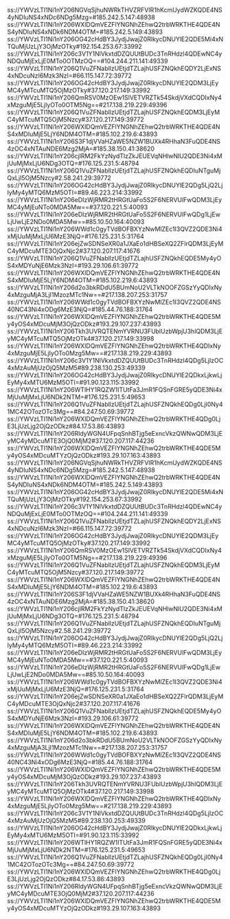 ss://YWVzLTI1Ni1nY206NGVqSjhuNWRkTHVZRFVIR1hKcmUydWZKQDE4NS4yNDIuNS4xNDc6NDg5Mzg=#185.242.5.147:48938
ss://YWVzLTI1Ni1nY206WXlDQmVEZFlYNGNhZEhwQ2trbWRKTHE4QDE4NS4yNDIuNS4xNDk6NDM4OTM=#185.242.5.149:43893
ss://YWVzLTI1Ni1nY206OG42cHdBY3JydjJwajZ0RlkycDNUYlE2QDE5Mi4xNTQuMjUzLjY3OjMzOTky#192.154.253.67:33992
ss://YWVzLTI1Ni1nY206c3V1Y1NlVkxtdDZQUUtBUDc3TnRHdzl4QDEwNC4yNDQuMjExLjE0MTo0OTMzOQ==#104.244.211.141:49339
ss://YWVzLTI1Ni1nY206Q1VuZFNabllzUEtjdTZLajhUSFZNQkhEQDY2LjExNS4xNDcuNzI6Mzk3NzI=#66.115.147.72:39772
ss://YWVzLTI1Ni1nY206OG42cHdBY3JydjJwajZ0RlkycDNUYlE2QDM3LjEyMC4yMTcuMTQ5OjMzOTky#37.120.217.149:33992
ss://YWVzLTI1Ni1nY206QmRSV0MzOEw1SlVETVRZTk54SkdjVXdCQDIxNy4xMzguMjE5LjIyOTo0OTM5Ng==#217.138.219.229:49396
ss://YWVzLTI1Ni1nY206Q1VuZFNabllzUEtjdTZLajhUSFZNQkhEQDM3LjEyMC4yMTcuMTQ5OjM5Nzcy#37.120.217.149:39772
ss://YWVzLTI1Ni1nY206WXlDQmVEZFlYNGNhZEhwQ2trbWRKTHE4QDE4NS4xMDIuMjE5LjY6NDM4OTM=#185.102.219.6:43893
ss://YWVzLTI1Ni1nY206S3F1djVVaHZaWE5NZW1BUXk4RHhaN3FuQDE4NS4zOC4xNTAuNDE6Mzg2MjA=#185.38.150.41:38620
ss://YWVzLTI1Ni1nY206cjlRM2FkYzNydTlzZkJEUEVqNHlwNlU2QDE3Ni4xMjUuMjMxLjU6NDg3OTQ=#176.125.231.5:48794
ss://YWVzLTI1Ni1nY206Q1VuZFNabllzUEtjdTZLajhUSFZNQkhEQDIuNTguMjQxLjI5OjM5Nzcy#2.58.241.29:39772
ss://YWVzLTI1Ni1nY206OG42cHdBY3JydjJwajZ0RlkycDNUYlE2QDg5LjQ2LjIyMy4yMTQ6MzM5OTI=#89.46.223.214:33992
ss://YWVzLTI1Ni1nY206eDIzWjRMR2tHRGtUaFo5S2F6NERVUlFwQDM3LjEyMC4yMjEuNTo0MDA5Mw==#37.120.221.5:40093
ss://YWVzLTI1Ni1nY206eDIzWjRMR2tHRGtUaFo5S2F6NERVUlFwQDg1LjEwLjUwLjE2NDo0MDA5Mw==#85.10.50.164:40093
ss://YWVzLTI1Ni1nY206WWd1c0gyTVdBOFBXYzNwMlZEc1I3QVZ2QDE3Ni4xMjUuMjMxLjU6MzE3NjQ=#176.125.231.5:31764
ss://YWVzLTI1Ni1nY206ejZwSDNSeXR0a1JXaEo1dHBSeXQ2ZFlrQDM3LjEyMC4yMDcuMTE3OjQxNjc2#37.120.207.117:41676
ss://YWVzLTI1Ni1nY206Q1VuZFNabllzUEtjdTZLajhUSFZNQkhEQDE5My4yOS4xMDYuNjE6Mzk3NzI=#193.29.106.61:39772
ss://YWVzLTI1Ni1nY206WXlDQmVEZFlYNGNhZEhwQ2trbWRKTHE4QDE4NS4xMDIuMjE5LjY6NDM4OTM=#185.102.219.6:43893
ss://YWVzLTI1Ni1nY206d2o3bkRDdU5BUmNoU2VLTkNOOFZGSzYyQDIxNy4xMzguMjA3LjI1MzozMTc1Nw==#217.138.207.253:31757
ss://YWVzLTI1Ni1nY206WWd1c0gyTVdBOFBXYzNwMlZEc1I3QVZ2QDE4NS40NC43Ni4xODg6MzE3NjQ=#185.44.76.188:31764
ss://YWVzLTI1Ni1nY206WXlDQmVEZFlYNGNhZEhwQ2trbWRKTHE4QDE5My4yOS4xMDcuMjM3OjQzODkz#193.29.107.237:43893
ss://YWVzLTI1Ni1nY206Tkh3UVRQTENmYVRNU3FUblUzbWpjU3hlQDM3LjEyMC4yMTcuMTQ5OjMzOTk4#37.120.217.149:33998
ss://YWVzLTI1Ni1nY206WXlDQmVEZFlYNGNhZEhwQ2trbWRKTHE4QDIxNy4xMzguMjE5LjIyOTo0Mzg5Mw==#217.138.219.229:43893
ss://YWVzLTI1Ni1nY206c3V1Y1NlVkxtdDZQUUtBUDc3TnRHdzl4QDg5LjIzOC4xMzAuMjUzOjQ5MzM5#89.238.130.253:49339
ss://YWVzLTI1Ni1nY206OG42cHdBY3JydjJwajZ0RlkycDNUYlE2QDkxLjkwLjEyMy4xMTU6MzM5OTI=#91.90.123.115:33992
ss://YWVzLTI1Ni1nY206WTlHY1RQZW1ITUtFa3JmR1FQSnFGRE5yQDE3Ni4xMjUuMjMxLjU6NDk2NTM=#176.125.231.5:49653
ss://YWVzLTI1Ni1nY206Q1VuZFNabllzUEtjdTZLajhUSFZNQkhEQDg0LjI0Ny41MC42OTozOTc3Mg==#84.247.50.69:39772
ss://YWVzLTI1Ni1nY206WXlDQmVEZFlYNGNhZEhwQ2trbWRKTHE4QDg0LjE3LjUzLjg2OjQzODkz#84.17.53.86:43893
ss://YWVzLTI1Ni1nY206RldyWGN4UFpqSnhBTjg5eExncVkzQWNwQDM3LjEyMC4yMDcuMTE3OjQ0MjM2#37.120.207.117:44236
ss://YWVzLTI1Ni1nY206WXlDQmVEZFlYNGNhZEhwQ2trbWRKTHE4QDE5My4yOS4xMDcuMTYzOjQzODkz#193.29.107.163:43893
ss://YWVzLTI1Ni1nY206NGVqSjhuNWRkTHVZRFVIR1hKcmUydWZKQDE4NS4yNDIuNS4xNDc6NDg5Mzg=#185.242.5.147:48938
ss://YWVzLTI1Ni1nY206WXlDQmVEZFlYNGNhZEhwQ2trbWRKTHE4QDE4NS4yNDIuNS4xNDk6NDM4OTM=#185.242.5.149:43893
ss://YWVzLTI1Ni1nY206OG42cHdBY3JydjJwajZ0RlkycDNUYlE2QDE5Mi4xNTQuMjUzLjY3OjMzOTky#192.154.253.67:33992
ss://YWVzLTI1Ni1nY206c3V1Y1NlVkxtdDZQUUtBUDc3TnRHdzl4QDEwNC4yNDQuMjExLjE0MTo0OTMzOQ==#104.244.211.141:49339
ss://YWVzLTI1Ni1nY206Q1VuZFNabllzUEtjdTZLajhUSFZNQkhEQDY2LjExNS4xNDcuNzI6Mzk3NzI=#66.115.147.72:39772
ss://YWVzLTI1Ni1nY206OG42cHdBY3JydjJwajZ0RlkycDNUYlE2QDM3LjEyMC4yMTcuMTQ5OjMzOTky#37.120.217.149:33992
ss://YWVzLTI1Ni1nY206QmRSV0MzOEw1SlVETVRZTk54SkdjVXdCQDIxNy4xMzguMjE5LjIyOTo0OTM5Ng==#217.138.219.229:49396
ss://YWVzLTI1Ni1nY206Q1VuZFNabllzUEtjdTZLajhUSFZNQkhEQDM3LjEyMC4yMTcuMTQ5OjM5Nzcy#37.120.217.149:39772
ss://YWVzLTI1Ni1nY206WXlDQmVEZFlYNGNhZEhwQ2trbWRKTHE4QDE4NS4xMDIuMjE5LjY6NDM4OTM=#185.102.219.6:43893
ss://YWVzLTI1Ni1nY206S3F1djVVaHZaWE5NZW1BUXk4RHhaN3FuQDE4NS4zOC4xNTAuNDE6Mzg2MjA=#185.38.150.41:38620
ss://YWVzLTI1Ni1nY206cjlRM2FkYzNydTlzZkJEUEVqNHlwNlU2QDE3Ni4xMjUuMjMxLjU6NDg3OTQ=#176.125.231.5:48794
ss://YWVzLTI1Ni1nY206Q1VuZFNabllzUEtjdTZLajhUSFZNQkhEQDIuNTguMjQxLjI5OjM5Nzcy#2.58.241.29:39772
ss://YWVzLTI1Ni1nY206OG42cHdBY3JydjJwajZ0RlkycDNUYlE2QDg5LjQ2LjIyMy4yMTQ6MzM5OTI=#89.46.223.214:33992
ss://YWVzLTI1Ni1nY206eDIzWjRMR2tHRGtUaFo5S2F6NERVUlFwQDM3LjEyMC4yMjEuNTo0MDA5Mw==#37.120.221.5:40093
ss://YWVzLTI1Ni1nY206eDIzWjRMR2tHRGtUaFo5S2F6NERVUlFwQDg1LjEwLjUwLjE2NDo0MDA5Mw==#85.10.50.164:40093
ss://YWVzLTI1Ni1nY206WWd1c0gyTVdBOFBXYzNwMlZEc1I3QVZ2QDE3Ni4xMjUuMjMxLjU6MzE3NjQ=#176.125.231.5:31764
ss://YWVzLTI1Ni1nY206ejZwSDNSeXR0a1JXaEo1dHBSeXQ2ZFlrQDM3LjEyMC4yMDcuMTE3OjQxNjc2#37.120.207.117:41676
ss://YWVzLTI1Ni1nY206Q1VuZFNabllzUEtjdTZLajhUSFZNQkhEQDE5My4yOS4xMDYuNjE6Mzk3NzI=#193.29.106.61:39772
ss://YWVzLTI1Ni1nY206WXlDQmVEZFlYNGNhZEhwQ2trbWRKTHE4QDE4NS4xMDIuMjE5LjY6NDM4OTM=#185.102.219.6:43893
ss://YWVzLTI1Ni1nY206d2o3bkRDdU5BUmNoU2VLTkNOOFZGSzYyQDIxNy4xMzguMjA3LjI1MzozMTc1Nw==#217.138.207.253:31757
ss://YWVzLTI1Ni1nY206WWd1c0gyTVdBOFBXYzNwMlZEc1I3QVZ2QDE4NS40NC43Ni4xODg6MzE3NjQ=#185.44.76.188:31764
ss://YWVzLTI1Ni1nY206WXlDQmVEZFlYNGNhZEhwQ2trbWRKTHE4QDE5My4yOS4xMDcuMjM3OjQzODkz#193.29.107.237:43893
ss://YWVzLTI1Ni1nY206Tkh3UVRQTENmYVRNU3FUblUzbWpjU3hlQDM3LjEyMC4yMTcuMTQ5OjMzOTk4#37.120.217.149:33998
ss://YWVzLTI1Ni1nY206WXlDQmVEZFlYNGNhZEhwQ2trbWRKTHE4QDIxNy4xMzguMjE5LjIyOTo0Mzg5Mw==#217.138.219.229:43893
ss://YWVzLTI1Ni1nY206c3V1Y1NlVkxtdDZQUUtBUDc3TnRHdzl4QDg5LjIzOC4xMzAuMjUzOjQ5MzM5#89.238.130.253:49339
ss://YWVzLTI1Ni1nY206OG42cHdBY3JydjJwajZ0RlkycDNUYlE2QDkxLjkwLjEyMy4xMTU6MzM5OTI=#91.90.123.115:33992
ss://YWVzLTI1Ni1nY206WTlHY1RQZW1ITUtFa3JmR1FQSnFGRE5yQDE3Ni4xMjUuMjMxLjU6NDk2NTM=#176.125.231.5:49653
ss://YWVzLTI1Ni1nY206Q1VuZFNabllzUEtjdTZLajhUSFZNQkhEQDg0LjI0Ny41MC42OTozOTc3Mg==#84.247.50.69:39772
ss://YWVzLTI1Ni1nY206WXlDQmVEZFlYNGNhZEhwQ2trbWRKTHE4QDg0LjE3LjUzLjg2OjQzODkz#84.17.53.86:43893
ss://YWVzLTI1Ni1nY206RldyWGN4UFpqSnhBTjg5eExncVkzQWNwQDM3LjEyMC4yMDcuMTE3OjQ0MjM2#37.120.207.117:44236
ss://YWVzLTI1Ni1nY206WXlDQmVEZFlYNGNhZEhwQ2trbWRKTHE4QDE5My4yOS4xMDcuMTYzOjQzODkz#193.29.107.163:43893
